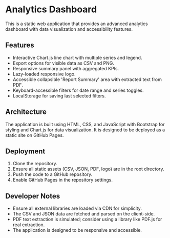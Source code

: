 # Analytics Dashboard

This is a static web application that provides an advanced analytics dashboard with data visualization and accessibility features.

## Features

- Interactive Chart.js line chart with multiple series and legend.
- Export options for visible data as CSV and PNG.
- Responsive summary panel with aggregated KPIs.
- Lazy-loaded responsive logo.
- Accessible collapsible 'Report Summary' area with extracted text from PDF.
- Keyboard-accessible filters for date range and series toggles.
- LocalStorage for saving last selected filters.

## Architecture

The application is built using HTML, CSS, and JavaScript with Bootstrap for styling and Chart.js for data visualization. It is designed to be deployed as a static site on GitHub Pages.

## Deployment

1. Clone the repository.
2. Ensure all static assets (CSV, JSON, PDF, logo) are in the root directory.
3. Push the code to a GitHub repository.
4. Enable GitHub Pages in the repository settings.

## Developer Notes

- Ensure all external libraries are loaded via CDN for simplicity.
- The CSV and JSON data are fetched and parsed on the client-side.
- PDF text extraction is simulated; consider using a library like PDF.js for real extraction.
- The application is designed to be responsive and accessible.
